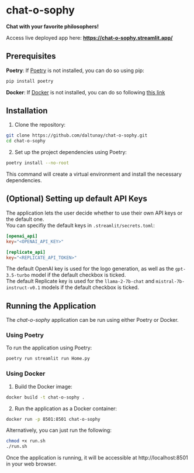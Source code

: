 # chat-o-sophy

**Chat with your favorite philosophers!**

Access live deployed app here: **https://chat-o-sophy.streamlit.app/**

## Prerequisites

**Poetry**: If [Poetry](https://python-poetry.org/) is not installed, you can do so using pip:


```bash
pip install poetry
```

**Docker**: If [Docker](https://www.docker.com/) is not installed, you can do so following [this link](https://docs.docker.com/get-docker/)

## Installation

1. Clone the repository:

```bash
git clone https://github.com/daltunay/chat-o-sophy.git
cd chat-o-sophy
```

2. Set up the project dependencies using Poetry:

```bash
poetry install --no-root
```

This command will create a virtual environment and install the necessary dependencies.

## (Optional) Setting up default API Keys

The application lets the user decide whether to use their own API keys or the default one.  
You can specifiy the default keys in `.streamlit/secrets.toml`: 

```toml
[openai_api]
key="<OPENAI_API_KEY>"

[replicate_api]
key="<REPLICATE_API_TOKEN>"
```

The default OpenAI key is used for the logo generation, as well as the `gpt-3.5-turbo` model if the default checkbox is ticked.  
The default Replicate key is used for the `llama-2-7b-chat` and `mistral-7b-instruct-v0.1` models if the default checkbox is ticked.

## Running the Application
The _chat-o-sophy_ application can be run using either Poetry or Docker.

### Using Poetry

To run the application using Poetry:

```bash
poetry run streamlit run Home.py
```

### Using Docker

1. Build the Docker image:

```bash
docker build -t chat-o-sophy .
```

2. Run the application as a Docker container:

```bash
docker run -p 8501:8501 chat-o-sophy
```

Alternatively, you can just run the following:

```bash
chmod +x run.sh
./run.sh
```

Once the application is running, it will be accessible at http://localhost:8501 in your web browser.
